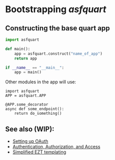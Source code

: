 # Bootstrapping *asfquart*

## Constructing the base quart app

~~~python
import asfquart

def main():
    app = asfquart.construct("name_of_app")
    return app

if __name__ == "__main__":
    app = main()
~~~

Other modules in the app will use:
~~~
import asfquart
APP = asfquart.APP

@APP.some_decorator
async def some_endpoint():
    return do_something()
~~~

## See also (WIP):

- [Setting up OAuth](oauth.md)
- [Authentication, Authorization, and Access](auth.md)
- [Simplified EZT templating](templates.md)
